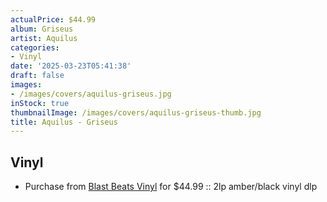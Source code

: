```yaml
---
actualPrice: $44.99
album: Griseus
artist: Aquilus
categories:
- Vinyl
date: '2025-03-23T05:41:38'
draft: false
images:
- /images/covers/aquilus-griseus.jpg
inStock: true
thumbnailImage: /images/covers/aquilus-griseus-thumb.jpg
title: Aquilus - Griseus
---
```


## Vinyl
* Purchase from [Blast Beats Vinyl](https://blastbeatsvinyl.com/products/aquilus-griseus-2lp-amber-black-vinyl-dlp-1) for $44.99 :: 2lp amber/black vinyl dlp
